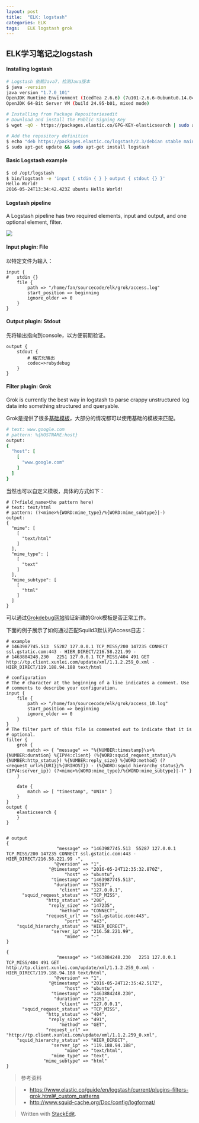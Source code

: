 ```yaml
---
layout: post
title:  "ELK: logstash"
categories: ELK
tags:   ELK logstash grok
---
```


ELK学习笔记之logstash
-----

#### Installing logstash

``` bash
# Logstash 依赖Java7，检测Java版本
$ java -version
java version "1.7.0_101"
OpenJDK Runtime Environment (IcedTea 2.6.6) (7u101-2.6.6-0ubuntu0.14.04.1)
OpenJDK 64-Bit Server VM (build 24.95-b01, mixed mode)

# Installing from Package Repositoriesedit
# Download and install the Public Signing Key
$ wget -qO - https://packages.elastic.co/GPG-KEY-elasticsearch | sudo apt-key add -

# Add the repository definition
$ echo "deb https://packages.elastic.co/logstash/2.3/debian stable main" | sudo tee -a /etc/apt/sources.list
$ sudo apt-get update && sudo apt-get install logstash
```

#### Basic Logstash example

``` bash
$ cd /opt/logstash
$ bin/logstash -e 'input { stdin { } } output { stdout {} }'
Hello World!
2016-05-24T13:34:42.423Z ubuntu Hello World!
```

#### Logstash pipeline

A Logstash pipeline has two required elements, input and output, and one optional element, filter. 

![](https://www.elastic.co/guide/en/logstash/current/static/images/basic_logstash_pipeline.png)

#### Input plugin: File

以特定文件为输入：

```
input {
#   stdin {}
    file {
        path => "/home/fan/sourcecode/elk/grok/access.log"
        start_position => beginning 
        ignore_older => 0 
    }
}

```

#### Output plugin: Stdout

先将输出指向到console，以方便前期验证。

```
output {
    stdout {
        # 格式化输出
        codec=>rubydebug
    }
}
```

#### Filter plugin: Grok

Grok is currently the best way in logstash to parse crappy unstructured log data into something structured and queryable.

Grok是提供了很多[基础模板][1]，大部分的情况都可以使用基础的模板来匹配。

``` Ruby
# text: www.google.com
# pattern: %{HOSTNAME:host}
output:
{
  "host": [
    [
      "www.google.com"
    ]
  ]
}
```

当然也可以自定义模板，具体的方式如下：

``` 
# (?<field_name>the pattern here) 
# text: text/html
# pattern: (?<mime>%{WORD:mime_type}/%{WORD:mime_subtype}|-)
output:
{
  "mime": [
    [
      "text/html"
    ]
  ],
  "mime_type": [
    [
      "text"
    ]
  ],
  "mime_subtype": [
    [
      "html"
    ]
  ]
}
```

可以通过[Grokdebug网站][2]验证新建的Grok模板是否正常工作。

下面的例子展示了如何通过匹配Squild3默认的Access日志：

``` 
# example
# 1463987745.513  55287 127.0.0.1 TCP_MISS/200 147235 CONNECT ssl.gstatic.com:443 - HIER_DIRECT/216.58.221.99 -
# 1463884248.230   2251 127.0.0.1 TCP_MISS/404 491 GET http://tp.client.xunlei.com/update/xml/1.1.2.259_0.xml - HIER_DIRECT/119.188.94.188 text/html

# configuration
# The # character at the beginning of a line indicates a comment. Use 
# comments to describe your configuration. 
input { 
    file { 
        path => "/home/fan/sourcecode/elk/grok/access_10.log" 
        start_position => beginning  
        ignore_older => 0  
    } 
} 
# The filter part of this file is commented out to indicate that it is 
# optional. 
filter { 
    grok { 
        match => { "message" => "%{NUMBER:timestamp}\s+%{NUMBER:duration} %{IPV4:client} (%{WORD:squid_request_status}/%{NUMBER:http_status}) %{NUMBER:reply_size} %{WORD:method} (?<request_url>%{URI}|%{URIHOST}) - (%{WORD:squid_hierarchy_status}/%{IPV4:server_ip}) (?<mime>%{WORD:mime_type}/%{WORD:mime_subtype}|-)" } 
    } 
 
    date { 
        match => [ "timestamp", "UNIX" ] 
    } 
} 
output { 
    elasticsearch { 
    } 
} 


# output
{
                   "message" => "1463987745.513  55287 127.0.0.1 TCP_MISS/200 147235 CONNECT ssl.gstatic.com:443 - HIER_DIRECT/216.58.221.99 -",
                  "@version" => "1",
                "@timestamp" => "2016-05-24T12:35:32.870Z",
                      "host" => "ubuntu",
                 "timestamp" => "1463987745.513",
                  "duration" => "55287",
                    "client" => "127.0.0.1",
      "squid_request_status" => "TCP_MISS",
               "http_status" => "200",
                "reply_size" => "147235",
                    "method" => "CONNECT",
               "request_url" => "ssl.gstatic.com:443",
                      "port" => "443",
    "squid_hierarchy_status" => "HIER_DIRECT",
                 "server_ip" => "216.58.221.99",
                      "mime" => "-"
}

{
                   "message" => "1463884248.230   2251 127.0.0.1 TCP_MISS/404 491 GET http://tp.client.xunlei.com/update/xml/1.1.2.259_0.xml - HIER_DIRECT/119.188.94.188 text/html",
                  "@version" => "1",
                "@timestamp" => "2016-05-24T12:35:42.517Z",
                      "host" => "ubuntu",
                 "timestamp" => "1463884248.230",
                  "duration" => "2251",
                    "client" => "127.0.0.1",
      "squid_request_status" => "TCP_MISS",
               "http_status" => "404",
                "reply_size" => "491",
                    "method" => "GET",
               "request_url" => "http://tp.client.xunlei.com/update/xml/1.1.2.259_0.xml",
    "squid_hierarchy_status" => "HIER_DIRECT",
                 "server_ip" => "119.188.94.188",
                      "mime" => "text/html",
                 "mime_type" => "text",
              "mime_subtype" => "html"
}
```

> 参考资料

> - https://www.elastic.co/guide/en/logstash/current/plugins-filters-grok.html#_custom_patterns
> - http://www.squid-cache.org/Doc/config/logformat/

[1]:https://github.com/logstash-plugins/logstash-patterns-core/blob/master/patterns/grok-patterns
[2]:http://grokdebug.herokuapp.com/

> Written with [StackEdit](https://stackedit.io/).